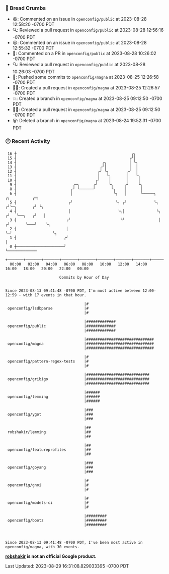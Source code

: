 ### 🍞 Bread Crumbs

 * 😃: Commented on an issue in `openconfig/public` at 2023-08-28 12:58:20 -0700 PDT
 * 🔍: Reviewed a pull request in  `openconfig/public` at 2023-08-28 12:56:16 -0700 PDT
 * 😃: Commented on an issue in `openconfig/public` at 2023-08-28 12:55:32 -0700 PDT
 * 💬: Commented on a PR in  `openconfig/public` at 2023-08-28 10:26:02 -0700 PDT
 * 🔍: Reviewed a pull request in  `openconfig/public` at 2023-08-28 10:26:03 -0700 PDT
 * 🚢: Pushed some commits to `openconfig/magna` at 2023-08-25 12:26:58 -0700 PDT
 * ✍🏼: Created a pull request in `openconfig/magna` at 2023-08-25 12:26:57 -0700 PDT
 * 💥: Created a branch in `openconfig/magna` at 2023-08-25 09:12:50 -0700 PDT
 * ✍🏼: Created a pull request in `openconfig/magna` at 2023-08-25 09:12:50 -0700 PDT
 * 🗑: Deleted a branch in `openconfig/magna` at 2023-08-24 19:52:31 -0700 PDT

### 🕘 Recent Activity
```
 16 ┼                                                   ╭╮
 15 ┤                                                  ╭╯│
 14 ┤                                      ╭╮          │ ╰╮
 13 ┤                                     ╭╯│          │  │
 12 ┤                                    ╭╯ ╰╮        ╭╯  │
 11 ┤                                    │   ╰╮       │   ╰╮
 10 ┤                                   ╭╯    │       │    │
  9 ┤                         ╭─╮      ╭╯     ╰╮     ╭╯    ╰╮
  8 ┤                        ╭╯ ╰──────╯       ╰╮    │      │
  6 ┤                        │                  ╰╮   │      ╰─────╮      ╭╮          ╭─╮
  5 ┤                       ╭╯                   ╰╮ ╭╯            ╰╮    ╭╯╰─╮       ╭╯ ╰╮
  4 ┤                       │                     ╰╮│              ╰╮  ╭╯   ╰──╮   ╭╯   │
  3 ┤                      ╭╯                      ╰╯               │ ╭╯       ╰───╯    ╰╮
  2 ┤                      │                                        ╰─╯                  ╰╮
  1 ┤                     ╭╯                                                              │
  0 ┼─────────────────────╯                                                               ╰─────────────
    +───────+───────+───────+───────+───────+───────+───────+───────+───────+───────+───────+───────+────
  00:00   02:00   04:00   06:00   08:00   10:00   12:00   14:00   16:00   18:00   20:00   22:00   00:00   

						Commits by Hour of Day


Since 2023-08-13 09:41:48 -0700 PDT, I'm most active between 12:00-12:59 - with 17 events in that hour.

```



```
                                   |#
 openconfig/lsdbparse              |#
                                   |#

                                   |#############
 openconfig/public                 |#############
                                   |#############

                                   |##############################
 openconfig/magna                  |##############################
                                   |##############################

                                   |#
 openconfig/pattern-regex-tests    |#
                                   |#

                                   |############################
 openconfig/gribigo                |############################
                                   |############################

                                   |######
 openconfig/lemming                |######
                                   |######

                                   |###
 openconfig/ygot                   |###
                                   |###

                                   |##
 robshakir/lemming                 |##
                                   |##

                                   |##
 openconfig/featureprofiles        |##
                                   |##

                                   |###
 openconfig/goyang                 |###
                                   |###

                                   |#
 openconfig/gnoi                   |#
                                   |#

                                   |#
 openconfig/models-ci              |#
                                   |#

                                   |#########
 openconfig/bootz                  |#########
                                   |#########



Since 2023-08-13 09:41:48 -0700 PDT, I've been most active in openconfig/magna, with 30 events.

```
**[robshakir](mailto:robjs@google.com) is not an official Google product.**  


Last Updated: 2023-08-29 16:31:08.829033395 -0700 PDT
